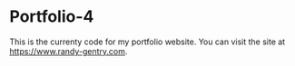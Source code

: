 # Portfolio-4

This is the currenty code for my portfolio website. You can visit the site at https://www.randy-gentry.com.
